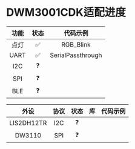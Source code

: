 # DWM3001CDK适配进度

| 功能 | 状态 |     代码示例      |
| :--: | :--: | :---------------: |
| 点灯 |  ✅   |     RGB_Blink     |
| UART |  ✅   | SerialPassthrough |
| I2C  |  ❓   |                   |
| SPI  |  ❓   |                   |
| BLE  |  ❓   |                   |

|    外设    | 协议 | 状态 |  库  | 代码示例 |
| :--------: | :--: | :--: | :--: | :------: |
| LIS2DH12TR | I2C  |  ❓   |      |          |
|   DW3110   | SPI  |  ❓   |      |          |

